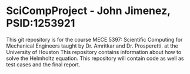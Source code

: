 # SciCompProject - John Jimenez, PSID:1253921
This git repository is for the course MECE 5397: Scientific Computing for Mechanical Engineers taught by Dr. Amritkar and Dr. Prosperetti. at the University of Houston This repository contains information about how to solve the Helmholtz equation. 
This repository will contain code as well as test cases and the final report. 
